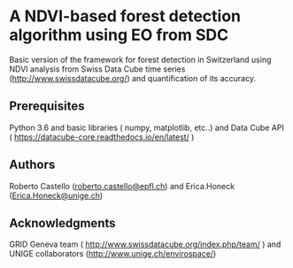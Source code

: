 # A NDVI-based forest detection algorithm using EO from SDC

Basic version of the framework for forest detection in Switzerland using NDVI analysis from Swiss Data Cube time series (http://www.swissdatacube.org/) and quantification of its accuracy.

## Prerequisites

Python 3.6 and basic libraries ( numpy, matplotlib, etc..) and Data Cube API ( https://datacube-core.readthedocs.io/en/latest/ )

## Authors

Roberto Castello (roberto.castello@epfl.ch)  and Erica.Honeck (Erica.Honeck@unige.ch)

## Acknowledgments

GRID Geneva team ( http://www.swissdatacube.org/index.php/team/ ) and UNIGE collaborators (http://www.unige.ch/envirospace/) 